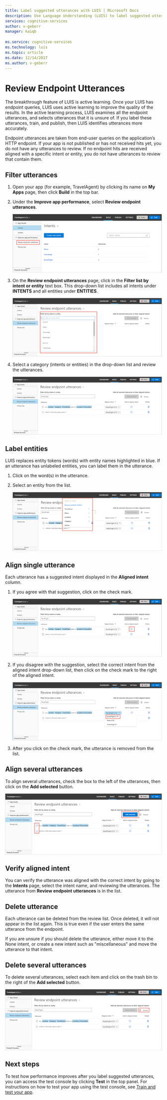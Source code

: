 ```yaml
---
title: Label suggested utterances with LUIS | Microsoft Docs
description: Use Language Understanding (LUIS) to label suggested utterances and help boost active machine learning.
services: cognitive-services
author: v-geberr
manager: kaiqb 

ms.service: cognitive-services
ms.technology: luis
ms.topic: article
ms.date: 12/14/2017
ms.author: v-geberr
---
```


# Review Endpoint Utterances

The breakthrough feature of LUIS is active learning. Once your LUIS has endpoint queries, LUIS uses active learning to improve the quality of the results. In the active learning process, LUIS examines all the endpoint utterances, and selects utterances that it is unsure of. If you label these utterances, train, and publish, then LUIS identifies utterances more accurately. 

Endpoint utterances are taken from end-user queries on the application’s HTTP endpoint. If your app is not published or has not received hits yet, you do not have any utterances to review. If no endpoint hits are received aligned with a specific intent or entity, you do not have utterances to review that contain them. 

## Filter utterances
1. Open your app (for example, TravelAgent) by clicking its name on **My Apps** page, then click **Build** in the top bar.

2. Under the **Improve app performance**, select **Review endpoint utterances**.

    ![Review utterances](./media/luis-label-utterances/review.png)

3. On the **Review endpoint utterances** page, click in the **Filter list by intent or entity** text box. This drop-down list includes all intents under **INTENTS** and all entities under **ENTITIES**.

    ![Utterances filter](./media/luis-label-utterances/filter.png)

4. Select a category (intents or entities) in the drop-down list and review the utterances.

    ![Intent utterances](./media/luis-label-utterances/intent-utterances.png)

## Label entities
LUIS replaces entity tokens (words) with entity names highlighted in blue. If an utterance has unlabeled entities, you can label them in the utterance. 

1. Click on the word(s) in the utterance. 

2. Select an entity from the list.

    ![Label entity](./media/luis-label-utterances/label-entity.png)

## Align single utterance

Each utterance has a suggested intent displayed in the **Aligned intent** column. 

1. If you agree with that suggestion, click on the check mark.

    ![Keep aligned intent](./media/luis-label-utterances/align-intent-check.png)

2. If you disagree with the suggestion, select the correct intent from the aligned intent drop-down list, then click on the check mark to the right of the aligned intent. 

    ![Align intent](./media/luis-label-utterances/align-intent.png)

3. After you click on the check mark, the utterance is removed from the list. 

## Align several utterances

To align several utterances, check the box to the left of the utterances, then click on the **Add selected** button. 

![Align several](./media/luis-label-utterances/add-selected.png)

## Verify aligned intent
You can verify the utterance was aligned with the correct intent by going to the **Intents** page, select the intent name, and reviewing the utterances. The utterance from **Review endpoint utterances** is in the list.

## Delete utterance
Each utterance can be deleted from the review list. Once deleted, it will not appear in the list again. This is true even if the user enters the same utterance from the endpoint. 

If you are unsure if you should delete the utterance, either move it to the None intent, or create a new intent such as "miscellaneous" and move the utterance to that intent. 

## Delete several utterances
To delete several utterances, select each item and click on the trash bin to the right of the **Add selected** button.

![Delete several](./media/luis-label-utterances/delete-several.png)

## Next steps

To test how performance improves after you label suggested utterances, you can access the test console by clicking **Test** in the top panel. For instructions on how to test your app using the test console, see [Train and test your app](Train-Test.md).